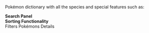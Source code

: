 Pokémon dictionary with all the species and special features such as:

<strong>Search Panel</strong><br>
<strong>Sorting Functionality</strong><br>
Filters
Pokémons Details
